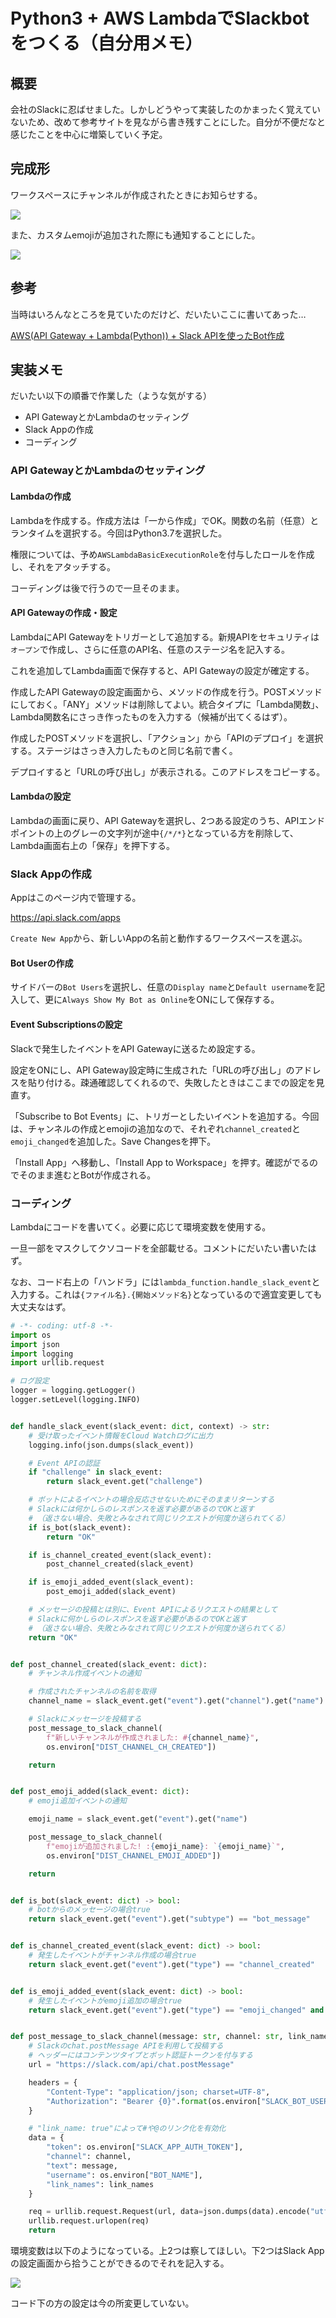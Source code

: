 # Python3 + AWS LambdaでSlackbotをつくる（自分用メモ）

## 概要

会社のSlackに忍ばせました。しかしどうやって実装したのかまったく覚えていないため、改めて参考サイトを見ながら書き残すことにした。自分が不便だなと感じたことを中心に増築していく予定。

## 完成形

ワークスペースにチャンネルが作成されたときにお知らせする。

![](https://i.imgur.com/mMIcRu3.jpg)

また、カスタムemojiが追加された際にも通知することにした。

![](https://i.imgur.com/odPlyoj.jpg)

## 参考

当時はいろんなところを見ていたのだけど、だいたいここに書いてあった…

[AWS(API Gateway + Lambda(Python)) + Slack APIを使ったBot作成](https://nmmmk.hatenablog.com/entry/2018/10/10/001548)

## 実装メモ

だいたい以下の順番で作業した（ような気がする）

- API GatewayとかLambdaのセッティング
- Slack Appの作成
- コーディング

### API GatewayとかLambdaのセッティング

#### Lambdaの作成

Lambdaを作成する。作成方法は「一から作成」でOK。関数の名前（任意）とランタイムを選択する。今回はPython3.7を選択した。

権限については、予め`AWSLambdaBasicExecutionRole`を付与したロールを作成し、それをアタッチする。

コーディングは後で行うので一旦そのまま。

#### API Gatewayの作成・設定

LambdaにAPI Gatewayをトリガーとして追加する。新規APIをセキュリティは`オープン`で作成し、さらに任意のAPI名、任意のステージ名を記入する。

これを追加してLambda画面で保存すると、API Gatewayの設定が確定する。

作成したAPI Gatewayの設定画面から、メソッドの作成を行う。POSTメソッドにしておく。「ANY」メソッドは削除してよい。統合タイプに「Lambda関数」、Lambda関数名にさっき作ったものを入力する（候補が出てくるはず）。

作成したPOSTメソッドを選択し、「アクション」から「APIのデプロイ」を選択する。ステージはさっき入力したものと同じ名前で書く。

デプロイすると「URLの呼び出し」が表示される。このアドレスをコピーする。

#### Lambdaの設定

Lambdaの画面に戻り、API Gatewayを選択し、2つある設定のうち、APIエンドポイントの上のグレーの文字列が途中`{/*/*}`となっている方を削除して、Lambda画面右上の「保存」を押下する。

### Slack Appの作成

Appはこのページ内で管理する。

https://api.slack.com/apps

`Create New App`から、新しいAppの名前と動作するワークスペースを選ぶ。

#### Bot Userの作成

サイドバーの`Bot Users`を選択し、任意の`Display name`と`Default username`を記入して、更に`Always Show My Bot as Online`をONにして保存する。

#### Event Subscriptionsの設定

Slackで発生したイベントをAPI Gatewayに送るため設定する。

設定をONにし、API Gateway設定時に生成された「URLの呼び出し」のアドレスを貼り付ける。疎通確認してくれるので、失敗したときはここまでの設定を見直す。

「Subscribe to Bot Events」に、トリガーとしたいイベントを追加する。今回は、チャンネルの作成とemojiの追加なので、それぞれ`channel_created`と`emoji_changed`を追加した。Save Changesを押下。

「Install App」へ移動し、「Install App to Workspace」を押す。確認がでるのでそのまま進むとBotが作成される。

### コーディング

Lambdaにコードを書いてく。必要に応じて環境変数を使用する。

一旦一部をマスクしてクソコードを全部載せる。コメントにだいたい書いたはず。

なお、コード右上の「ハンドラ」には`lambda_function.handle_slack_event`と入力する。これは`{ファイル名}.{開始メソッド名}`となっているので適宜変更しても大丈夫なはず。

```python
# -*- coding: utf-8 -*-
import os
import json
import logging
import urllib.request

# ログ設定
logger = logging.getLogger()
logger.setLevel(logging.INFO)


def handle_slack_event(slack_event: dict, context) -> str:
    # 受け取ったイベント情報をCloud Watchログに出力
    logging.info(json.dumps(slack_event))

    # Event APIの認証
    if "challenge" in slack_event:
        return slack_event.get("challenge")

    # ボットによるイベントの場合反応させないためにそのままリターンする
    # Slackには何かしらのレスポンスを返す必要があるのでOKと返す
    # （返さない場合、失敗とみなされて同じリクエストが何度か送られてくる）
    if is_bot(slack_event):
        return "OK"

    if is_channel_created_event(slack_event):
        post_channel_created(slack_event)

    if is_emoji_added_event(slack_event):
        post_emoji_added(slack_event)

    # メッセージの投稿とは別に、Event APIによるリクエストの結果として
    # Slackに何かしらのレスポンスを返す必要があるのでOKと返す
    # （返さない場合、失敗とみなされて同じリクエストが何度か送られてくる）
    return "OK"


def post_channel_created(slack_event: dict):
    # チャンネル作成イベントの通知

    # 作成されたチャンネルの名前を取得
    channel_name = slack_event.get("event").get("channel").get("name")

    # Slackにメッセージを投稿する
    post_message_to_slack_channel(
        f"新しいチャンネルが作成されました: #{channel_name}",
        os.environ["DIST_CHANNEL_CH_CREATED"])

    return


def post_emoji_added(slack_event: dict):
    # emoji追加イベントの通知

    emoji_name = slack_event.get("event").get("name")

    post_message_to_slack_channel(
        f"emojiが追加されました! :{emoji_name}: `{emoji_name}`",
        os.environ["DIST_CHANNEL_EMOJI_ADDED"])

    return


def is_bot(slack_event: dict) -> bool:
    # botからのメッセージの場合true
    return slack_event.get("event").get("subtype") == "bot_message"


def is_channel_created_event(slack_event: dict) -> bool:
    # 発生したイベントがチャンネル作成の場合true
    return slack_event.get("event").get("type") == "channel_created"


def is_emoji_added_event(slack_event: dict) -> bool:
    # 発生したイベントがemoji追加の場合true
    return slack_event.get("event").get("type") == "emoji_changed" and slack_event.get("event").get("subtype") == "add"


def post_message_to_slack_channel(message: str, channel: str, link_names="true"):
    # Slackのchat.postMessage APIを利用して投稿する
    # ヘッダーにはコンテンツタイプとボット認証トークンを付与する
    url = "https://slack.com/api/chat.postMessage"

    headers = {
        "Content-Type": "application/json; charset=UTF-8",
        "Authorization": "Bearer {0}".format(os.environ["SLACK_BOT_USER_ACCESS_TOKEN"])
    }

    # "link_name: true"によって#や@のリンク化を有効化
    data = {
        "token": os.environ["SLACK_APP_AUTH_TOKEN"],
        "channel": channel,
        "text": message,
        "username": os.environ["BOT_NAME"],
        "link_names": link_names
    }

    req = urllib.request.Request(url, data=json.dumps(data).encode("utf-8"), method="POST", headers=headers)
    urllib.request.urlopen(req)
    return
```

環境変数は以下のようになっている。上2つは察してほしい。下2つはSlack Appの設定画面から拾うことができるのでそれを記入する。

![](https://i.imgur.com/2G1zHcG.jpg)

コード下の方の設定は今の所変更していない。


